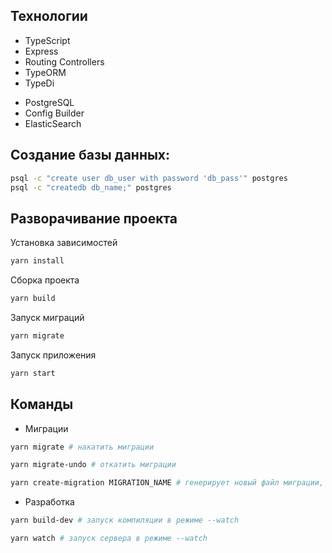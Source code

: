 ## Технологии

* TypeScript
* Express
* Routing Controllers
* TypeORM
* TypeDi

- PostgreSQL
- Config Builder
- ElasticSearch

## Создание базы данных:

```sh
psql -c "create user db_user with password 'db_pass'" postgres
psql -c "createdb db_name;" postgres
```
## Разворачивание проекта

Установка зависимостей

```sh
yarn install
```
Сборка проекта

```sh
yarn build
```

Запуск миграций

```sh
yarn migrate
```

Запуск приложения
```sh
yarn start
```

## Команды

- Миграции

```sh
yarn migrate # накатить миграции

yarn migrate-undo # откатить миграции

yarn create-migration MIGRATION_NAME # генерирует новый файл миграции, должен запускаться из той директории, где нужно сгенерировать файл миграции
```

- Разработка
```sh
yarn build-dev # запуск компиляции в режиме --watch

yarn watch # запуск сервера в режиме --watch
```